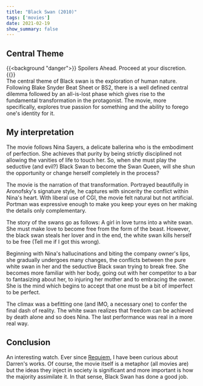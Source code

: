 ```yaml
---
title: "Black Swan (2010)"
tags: ['movies']
date: 2021-02-19
show_summary: false
---
```




## Central Theme

{{<background "danger">}}
Spoilers Ahead. Proceed at your discretion.    
{{</background>}}  
The central theme of Black swan is the exploration of human nature. Following Blake Snyder Beat Sheet or BS2, there is a well defined central dilemma followed by an all-is-lost phase which gives rise to the fundamental transformation in the protagonist. The movie, more specifically, explores true passion for something and the ability to forego one's identity for it.    

## My interpretation


The movie follows Nina Sayers, a delicate ballerina who is the embodiment of perfection. She achieves that purity by being strictly disciplined not allowing the vanities of life to touch her. So, when she must play the seductive (and evil?) Black Swan to become the Swan Queen, will she shun the opportunity or change herself completely in the process?   

The movie is the narration of that transformation. Portrayed beautifully in Aronofsky's signature style, he captures with sincerity the conflict within Nina's heart. With liberal use of CGI, the movie felt natural but not artificial. Portman was expressive enough to make you keep your eyes on her making the details only complementary.   

The story of the swans go as follows: A girl in love turns into a white swan. She must make love to become free from the form of the beast. However, the black swan steals her lover and in the end, the white swan kills herself to be free (Tell me if I got this wrong).    

Beginning with Nina's hallucinations and biting the company owner's lips, she gradually undergoes many changes, the conflicts between the pure white swan in her and the seductive Black swan trying to break free. She becomes more familiar with her body, going out with her competitor to a bar to fantasizing about her, to injuring her mother and to embracing the owner. She is the mind which begins to accept that one must be a bit of imperfect to be perfect.    

The climax was a befitting one (and IMO, a necessary one) to confer the final dash of reality. The white swan realizes that freedom can be achieved by death alone and so does Nina. The last performance was real in a more real way.    

## Conclusion

An interesting watch. Ever since [Requiem][0], I have been curious about Darren's works. Of course, the movie itself is a metaphor (all movies are) but the ideas they inject in society is significant and more important is how the majority assimilate it. In that sense, Black Swan has done a good job.    


[0]: /requiem-for-a-dream-2000